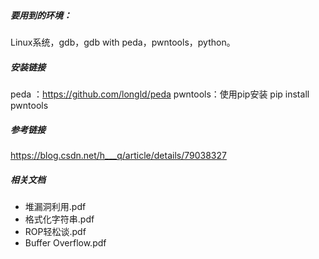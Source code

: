 ##### 要用到的环境：

Linux系统，gdb，gdb with peda，pwntools，python。

##### 安装链接

peda ：https://github.com/longld/peda
pwntools：使用pip安装 pip install pwntools


##### 参考链接

https://blog.csdn.net/h___q/article/details/79038327

##### 相关文档

- 堆漏洞利用.pdf
- 格式化字符串.pdf
- ROP轻松谈.pdf
- Buffer Overflow.pdf
